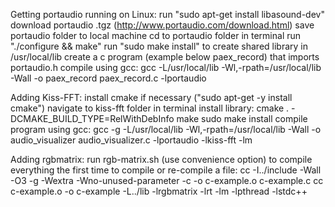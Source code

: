 Getting portaudio running on Linux:
    run "sudo apt-get install libasound-dev"
    download portaudio .tgz (http://www.portaudio.com/download.html)
    save portaudio folder to local machine
    cd to portaudio folder in terminal
    run "./configure && make"
    run "sudo make install" to create shared library in /usr/local/lib
    create a c program (example below paex_record) that imports portaudio.h
    compile using gcc:
        gcc -L/usr/local/lib -Wl,-rpath=/usr/local/lib -Wall -o paex_record paex_record.c -lportaudio

Adding Kiss-FFT:
    install cmake if necessary ("sudo apt-get -y install cmake")
    navigate to kiss-fft folder in terminal
    install library:
        cmake . -DCMAKE_BUILD_TYPE=RelWithDebInfo
        make
        sudo make install
    compile program using gcc:
        gcc -g -L/usr/local/lib -Wl,-rpath=/usr/local/lib -Wall -o audio_visualizer audio_visualizer.c -lportaudio -lkiss-fft -lm

Adding rgbmatrix:
    run rgb-matrix.sh (use convenience option) to compile everything the first time
    to compile or re-compile a file:
        cc -I../include -Wall -O3 -g -Wextra -Wno-unused-parameter -c -o c-example.o c-example.c
        cc c-example.o -o c-example -L../lib -lrgbmatrix -lrt -lm -lpthread -lstdc++
     